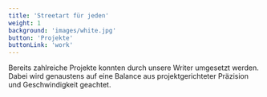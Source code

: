 ```yaml
---
title: 'Streetart für jeden'
weight: 1
background: 'images/white.jpg'
button: 'Projekte'
buttonLink: 'work'
---
```


Bereits zahlreiche Projekte konnten durch unsere Writer umgesetzt werden. Dabei wird genaustens auf eine Balance aus projektgerichteter Präzision und Geschwindigkeit geachtet.
